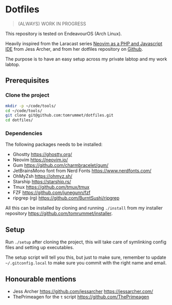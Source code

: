# Dotfiles

> (ALWAYS) WORK IN PROGRESS

This repository is tested on EndeavourOS (Arch Linux).

Heavily inspired from the Laracast series  [Neovim as a PHP and Javascript IDE](https://laracasts.com/series/neovim-as-a-php-ide) from Jess Archer, and from her dotfiles repository on [Github](https://github.com/jessarcher/dotfiles).

The purpose is to have an easy setup across my private labtop and my work labtop.

## Prerequisites

### Clone the project

```sh
mkdir -p ~/code/tools/
cd ~/code/tools/
git clone git@github.com:tomrummet/dotfiles.git
cd dotfiles/
```

### Dependencies

The following packages needs to be installed:

- Ghostty <https://ghostty.org/>
- Neovim <https://neovim.io/>
- Gum <https://github.com/charmbracelet/gum/>
- JetBrainsMono font from Nerd Fonts <https://www.nerdfonts.com/>
- OhMyZsh <https://ohmyz.sh/>
- Starship <https://starship.rs/>
- Tmux <https://github.com/tmux/tmux>
- FZF <https://github.com/junegunn/fzf>
- ripgrep (rg) <https://github.com/BurntSushi/ripgrep>

All this can be installed by cloning and running `./install` from my installer repository <https://github.com/tomrummet/installer>.

## Setup

Run `./setup` after cloning the project, this will take care of symlinking config files and setting up executables.

The setup script will tell you this, but just to make sure, remember to update `~/.gitconfig.local` to make sure you commit with the right name and email.

## Honourable mentions

- Jess Archer <https://github.com/jessarcher> <https://jessarcher.com/>
- ThePrimeagen for the `t` script <https://github.com/ThePrimeagen>
